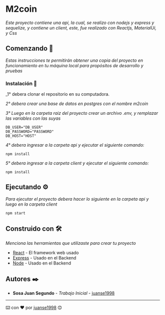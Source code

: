 # M2coin
 
_Este proyecto contiene una api, la cual, se realizo con nodejs y express y sequelize, y contiene un client, este, fue realizado con Reactjs, MaterialUi, y Css_

## Comenzando 🚀

_Estas instrucciones te permitirán obtener una copia del proyecto en funcionamiento en tu máquina local para propósitos de desarrollo y pruebas_

### Instalación 🔧

_1° debera clonar el repositorio en su computadora.

_2° debera crear una base de datos en postgres con el nombre m2coin_

_3° Luego en la carpeta raiz del proyecto crear un archivo .env, y remplazar las variables con las suyas_

```
DB_USER="DB_USER"
DB_PASSWORD="PASSWORD"
DB_HOST="HOST"
```

_4° debera ingresar a la carpeta api y ejecutar el siguiente comando:_

```
npm install
```

_5° debera ingresar a la carpeta client y ejecutar el siguiente comando:_

```
npm install
```

## Ejecutando ⚙️

_Para ejecutar el proyecto debera hacer lo siguiente en la carpeta api y luego en la carpeta client_


```
npm start
```




## Construido con 🛠️

_Menciona las herramientas que utilizaste para crear tu proyecto_

* [React](https://reactjs.org/) - El framework web usado
* [Express](https://expressjs.com/) - Usado en el Backend
* [Node](https://nodejs.org/es/) - Usado en el Backend



## Autores ✒️

* **Sosa Juan Segundo** - *Trabajo Inicial* - [juanse1998](https://github.com/Juanse1998)


---
⌨️ con ❤️ por [juanse1998](https://github.com/Juanse1998) 😊

